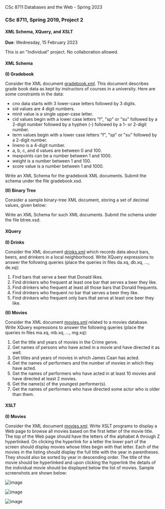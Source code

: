  CSc 8711 Databases and the Web - Spring 2023

### CSc 8711, Spring 2019, Project 2

#### XML Schema, XQuery, and XSLT

**Due**: Wednesday, 15 February 2023

This is an "Individual" project. No collaboration allowed.

#### XML Schema

**(I) Gradebook**

Consider the XML document [gradebook.xml](https://tinman.cs.gsu.edu/~raj/8711/sp23/p2/gradebook.xml). This document describes grade book data as kept by instructors of courses in a university. Here are some constraints in the data:

*   cno data starts with 3 lower-case letters followed by 3 digits.
*   sid values are 4 digit numbers.
*   minit value is a single upper-case letter.
*   cid values begin with a lower case letters "f", "sp" or "su" followed by a 2-digit number followed by a hyphen (-) followed by a 1- or 2-digit number.
*   term values begin with a lower case letters "f", "sp" or "su" followed by a 2-digit number.
*   lineno is a 4-digit number.
*   a, b, c, and d values are between 0 and 100.
*   maxpoints can be a number between 1 and 1000.
*   weight is a number between 1 and 100.
*   score value is a number between 1 and 1000.

Write an XML Schema for the gradebook XML documents. Submit the schema under the file gradebook.xsd.

**(II) Binary Tree**

Consider a sample binary-tree XML document, storing a set of decimal values, given below:

<node value="5.2" child="none" >
  <node value="8.0" child="left" >
    <node value="6.0" child="left" />
    <node value="18.5" child="right" >
      <node value="2.0" child="left" >
        <node value="-60.0" child="right" />
      </node>
    </node>
  </node>
  <node value="-9.8" child="right" >
    <node value="14.2" child="left" >
      <node value="80.5"  child="right" />
    </node>
    <node value="24.0" child="right" />
  </node>
</node>

Write an XML Schema for such XML documents. Submit the schema under the file btree.xsd.

#### XQuery

**(I) Drinks**

Consider the XML document [drinks.xml](https://tinman.cs.gsu.edu/~raj/8711/sp23/p2/drinks.xml) which records data about bars, beers, and drinkers in a local neighborhood. Write XQuery expressions to answer the following queries (place the queries in files da.xq, db.xq, ..., de.xq):

1.  Find bars that serve a beer that Donald likes.
2.  Find drinkers who frequent at least one bar that serves a beer they like.
3.  Find drinkers who frequent at least all those bars that Donald frequents.
4.  Find drinkers who frequent no bar that serves a beer they like.
5.  Find drinkers who frequent only bars that serve at least one beer they like.

**(II) Movies**

Consider the XML document [movies.xml](https://tinman.cs.gsu.edu/~raj/8711/sp23/p2/movies.xml) related to a movies database. Write XQuery expressions to answer the following queries (place the queries in files ma.xq, mb.xq, ..., mg.xq):

1.  Get the title and years of movies in the Crime genre.
2.  Get names of persons who have acted in a movie and have directed it as well.
3.  Get titles and years of movies in which James Caan has acted.
4.  Get the names of performers and the number of movies in which they have acted.
5.  Get the names of performers who have acted in at least 10 movies and have directed at least 2 movies.
6.  Get the name(s) of the youngest performer(s).
7.  Get the names of performers who have directed some actor who is older than them.

#### XSLT

**(I) Movies**

Consider the XML document [movies.xml](https://tinman.cs.gsu.edu/~raj/8711/sp23/p2/movies.xml). Write XSLT programs to display a Web page to browse all movies based on the first letter of the movie title. The top of the Web page should have the letters of the alphabet A through Z hyperlinked. On clicking the hyperlink for a letter the lower part of the screen should display movies whose titles begin with that letter. Each of the movies in the listing should display the full title with the year in parentheses. They should also be sorted by year in descending order. The title of the movie should be hyperlinked and upon clicking the hyperlink the details of the individual movie should be displayed below the list of movies. Sample screenshots are shown below:

![image](https://tinman.cs.gsu.edu/~raj/8711/sp23/p2/page1.png)

![image](https://tinman.cs.gsu.edu/~raj/8711/sp23/p2/page2.png)

![image](https://tinman.cs.gsu.edu/~raj/8711/sp23/p2/page3.png)
